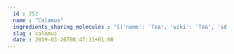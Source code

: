 ```yaml
---
  id : 252
  name : "Calamus"
  ingredients_sharing_molecules : "[{'name': 'Tea', 'wiki': 'Tea', 'id': 310, 'category': 'Plant', 'common_molecules': [8186, 31253, 10364, 246728, 6654, 6986, 18827, 7462, 17100, 16666, 7362, 8094, 454, 19602, 10976, 379, 14896, 9895, 12097, 8129, 31289, 9862, 16441, 6054]}, {'name': 'Ginger', 'wiki': 'Ginger', 'id': 333, 'category': 'Spice', 'common_molecules': [31253, 10364, 246728, 6654, 6986, 7462, 17100, 7362, 8094, 2758, 454, 440917, 10976, 379, 14896, 9895, 16441, 159055, 637776, 9862, 31289, 6054]}, {'name': 'Guava', 'wiki': 'Guava', 'id': 183, 'category': 'Fruit', 'common_molecules': [16666, 31253, 379, 2758, 12097, 7362, 246728, 31289, 6654, 8094, 6986, 14896, 18827, 7462, 9862, 17100, 440917, 19602, 6054, 16441, 454]}, {'name': 'Dill', 'wiki': 'Dill', 'id': 256, 'category': 'Herb', 'common_molecules': [7439, 16666, 31253, 379, 2758, 8129, 10364, 7362, 6054, 6654, 8094, 6986, 14896, 18827, 7462, 9862, 17100, 440917, 159055, 31289, 454]}, {'name': 'Basil', 'wiki': 'Basil', 'id': 250, 'category': 'Herb', 'common_molecules': [7439, 8186, 31253, 2758, 10364, 7127, 7362, 246728, 6054, 6654, 8094, 6986, 14896, 18827, 7462, 9862, 159055, 16666, 31289, 454]}]"
  slug : calamus
  date : 2019-03-26T08:47:11+01:00
---
```



